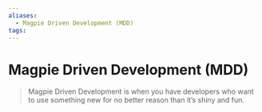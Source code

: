 ```yaml
---
aliases:
  - Magpie Driven Development (MDD)
tags: 
---
```


# Magpie Driven Development (MDD)

> Magpie Driven Development is when you have developers who want to use something new for no better reason than it’s shiny and fun.

